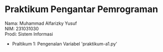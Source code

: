 # Praktikum Pengantar Pemrograman
<div> Nama: Muhammad Alfarizky Yusuf </div>
<div> NIM: 231031030</div>
<div>Prodi: Sistem Informasi</div>

* Praltikum 1: Pengenalan Variabel 'praktikum-a1.py'
